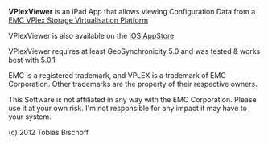__VPlexViewer__ is an iPad App that allows viewing Configuration Data from a [EMC VPlex Storage Virtualisation Platform](http://www.emc.com/campaign/global/vplex/index.htm) 

VPlexViewer is also available on the [iOS AppStore](http://itunes.apple.com/de/app/vplexviewer/id507541319?mt=8)

VPlexViewer requires at least GeoSynchronicity 5.0 and was tested & works best with 5.0.1

EMC is a registered trademark, and VPLEX is a trademark of EMC Corporation. Other trademarks are the property of their 
respective owners.

This Software is not affiliated in any way with the EMC Corporation. Please use it at your own risk. I'm not responsible for 
any impact it may have to your system.

(c) 2012 Tobias Bischoff

